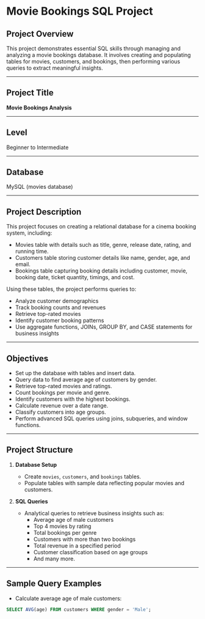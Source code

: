 # Movie Bookings SQL Project

## Project Overview
This project demonstrates essential SQL skills through managing and analyzing a movie bookings database. It involves creating and populating tables for movies, customers, and bookings, then performing various queries to extract meaningful insights.

---

## Project Title
**Movie Bookings Analysis**

---

## Level
Beginner to Intermediate

---

## Database
MySQL (movies database)

---

## Project Description
This project focuses on creating a relational database for a cinema booking system, including:

- Movies table with details such as title, genre, release date, rating, and running time.
- Customers table storing customer details like name, gender, age, and email.
- Bookings table capturing booking details including customer, movie, booking date, ticket quantity, timings, and cost.

Using these tables, the project performs queries to:
- Analyze customer demographics
- Track booking counts and revenues
- Retrieve top-rated movies
- Identify customer booking patterns
- Use aggregate functions, JOINs, GROUP BY, and CASE statements for business insights

---

## Objectives
- Set up the database with tables and insert data.
- Query data to find average age of customers by gender.
- Retrieve top-rated movies and ratings.
- Count bookings per movie and genre.
- Identify customers with the highest bookings.
- Calculate revenue over a date range.
- Classify customers into age groups.
- Perform advanced SQL queries using joins, subqueries, and window functions.

---

## Project Structure

1. **Database Setup**
   - Create `movies`, `customers`, and `bookings` tables.
   - Populate tables with sample data reflecting popular movies and customers.

2. **SQL Queries**
   - Analytical queries to retrieve business insights such as:
     - Average age of male customers
     - Top 4 movies by rating
     - Total bookings per genre
     - Customers with more than two bookings
     - Total revenue in a specified period
     - Customer classification based on age groups
     - And many more.

---

## Sample Query Examples

- Calculate average age of male customers:
```sql
SELECT AVG(age) FROM customers WHERE gender = 'Male';
